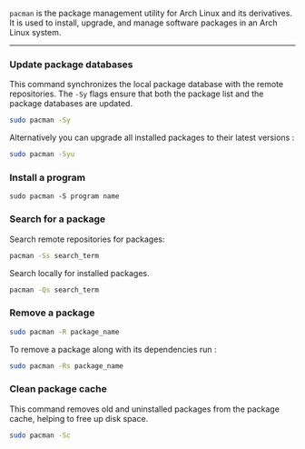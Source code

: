 
`pacman` is the package management utility for Arch Linux and its derivatives. It is used to install, upgrade, and manage software packages in an Arch Linux system.

---

### Update package databases
   This command synchronizes the local package database with the remote repositories. The `-Sy` flags ensure that both the package list and the package databases are updated.
```bash
sudo pacman -Sy
```

Alternatively you can upgrade all installed packages to their latest versions :

```bash
sudo pacman -Syu
```


### Install a program

```shell
sudo pacman -S program name
```


### Search for a package

Search remote repositories for packages:
   ```bash
   pacman -Ss search_term
   ```

Search locally for installed packages.
   ```bash
   pacman -Qs search_term
   ```

### Remove a package
   ```bash
   sudo pacman -R package_name
   ```

To remove a package along with its dependencies run :

   ```bash
   sudo pacman -Rs package_name
   ```

### Clean package cache
This command removes old and uninstalled packages from the package cache, helping to free up disk space.
   ```bash
   sudo pacman -Sc
   ```
   
